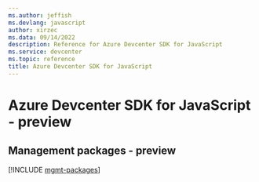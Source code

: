 ```yaml
---
ms.author: jeffish
ms.devlang: javascript
author: xirzec
ms.data: 09/14/2022
description: Reference for Azure Devcenter SDK for JavaScript
ms.service: devcenter
ms.topic: reference
title: Azure Devcenter SDK for JavaScript
---
```

# Azure Devcenter SDK for JavaScript - preview

## Management packages - preview
[!INCLUDE [mgmt-packages](devcenter-mgmt-index.md)]